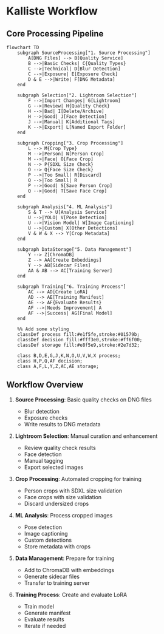 # Kalliste Workflow

## Core Processing Pipeline

```mermaid
flowchart TD
    subgraph SourceProcessing["1. Source Processing"]
        A[DNG Files] --> B[Quality Service]
        B -->|Basic Checks| C{Quality Types}
        C -->|Technical| D[Blur Detection]
        C -->|Exposure| E[Exposure Check]
        D & E -->|Write| F[DNG Metadata]
    end

    subgraph Selection["2. Lightroom Selection"]
        F -->|Import Changes| G[Lightroom]
        G -->|Review| H{Quality Check}
        H -->|Bad| I[Delete/Archive]
        H -->|Good| J[Face Detection]
        J -->|Manual| K[Additional Tags]
        K -->|Export| L[Named Export Folder]
    end

    subgraph Cropping["3. Crop Processing"]
        L --> M{Crop Type}
        M -->|Person| N[Person Crop]
        M -->|Face| O[Face Crop]
        N --> P{SDXL Size Check}
        O --> Q{Face Size Check}
        P -->|Too Small| R[Discard]
        Q -->|Too Small| R
        P -->|Good| S[Save Person Crop]
        Q -->|Good| T[Save Face Crop]
    end

    subgraph Analysis["4. ML Analysis"]
        S & T --> U[Analysis Service]
        U -->|YOLO| V[Pose Detection]
        U -->|Vision Model| W[Image Captioning]
        U -->|Custom| X[Other Detections]
        V & W & X --> Y[Crop Metadata]
    end

    subgraph DataStorage["5. Data Management"]
        Y --> Z[ChromaDB]
        Z --> AA[Create Embeddings]
        Y --> AB[Sidecar Files]
        AA & AB --> AC[Training Server]
    end

    subgraph Training["6. Training Process"]
        AC --> AD[Create LoRA]
        AD --> AE[Training Manifest]
        AE --> AF{Evaluate Results}
        AF -->|Needs Improvement| A
        AF -->|Success| AG[Final Model]
    end

    %% Add some styling
    classDef process fill:#e1f5fe,stroke:#01579b;
    classDef decision fill:#fff3e0,stroke:#ff6f00;
    classDef storage fill:#e8f5e9,stroke:#2e7d32;
    
    class B,D,E,G,J,K,N,O,U,V,W,X process;
    class H,P,Q,AF decision;
    class A,F,L,Y,Z,AC,AE storage;
```

## Workflow Overview

1. **Source Processing**: Basic quality checks on DNG files
   - Blur detection
   - Exposure checks
   - Write results to DNG metadata

2. **Lightroom Selection**: Manual curation and enhancement
   - Review quality check results
   - Face detection
   - Manual tagging
   - Export selected images

3. **Crop Processing**: Automated cropping for training
   - Person crops with SDXL size validation
   - Face crops with size validation
   - Discard undersized crops

4. **ML Analysis**: Process cropped images
   - Pose detection
   - Image captioning
   - Custom detections
   - Store metadata with crops

5. **Data Management**: Prepare for training
   - Add to ChromaDB with embeddings
   - Generate sidecar files
   - Transfer to training server

6. **Training Process**: Create and evaluate LoRA
   - Train model
   - Generate manifest
   - Evaluate results
   - Iterate if needed
